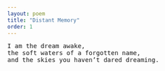 ```yaml
---
layout: poem
title: "Distant Memory"
order: 1
---
```


<pre>
I am the dream awake,  
the soft waters of a forgotten name,  
and the skies you haven’t dared dreaming.
</pre>